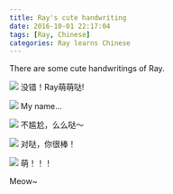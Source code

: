 ```yaml
---
title: Ray's cute handwriting
date: 2016-10-01 22:17:04
tags: [Ray, Chinese]
categories: Ray learns Chinese
---
```


There are some cute handwritings of Ray.

![](/images/1.jpg)
没错！Ray萌萌哒!

![](/images/2.jpg)
My name...

![](/images/3.jpg)
不尴尬，么么哒～

![](/images/4.jpg)
对哒，你很棒！

![](/images/5.jpg)
萌！！！

Meow~
